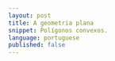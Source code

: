 ```yaml
---
layout: post
title: A geometria plana
snippet: Polígonos convexos.
language: portuguese
published: false
---
```

